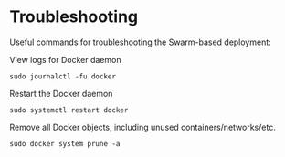 
# Troubleshooting

Useful commands for troubleshooting the Swarm-based deployment:

View logs for Docker daemon
```
sudo journalctl -fu docker
```

Restart the Docker daemon
```
sudo systemctl restart docker
```

Remove all Docker objects, including unused containers/networks/etc.
```
sudo docker system prune -a
```

